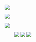 <p align="center">
<img src="https://github.com/user-attachments/assets/f9eea593-28ac-4d64-8e12-0ce9660068ea" />
</p>


<p align="center">
<img src="https://github.com/user-attachments/assets/ac93c0ef-a0ac-4f59-a84a-d691bca3e756" />
</p>


<p align="center">
<img src="https://github.com/user-attachments/assets/52ea4ee3-e347-4c34-943a-c6a3499ecf50" />
</p>





‎ ‎ ‎ ‎ ‎ ‎ ‎ ‎ ‎ ‎ ‎ ‎ ‎ ‎ ‎ ‎ ‎ ‎ ‎ ‎ ‎ ‎ ‎ ‎ ‎ ‎ ‎ ‎ ‎ ‎ ‎ ‎ ‎ ‎ ‎ ‎ ‎ ‎ ‎ ‎ ‎ ‎ ‎ ‎ ‎ ‎ ‎ ‎ ‎ ‎ ‎ ‎ ‎ ‎ ‎ ‎ ‎ ‎ ‎ ‎ ‎ ‎ ‎ ‎ ‎ ‎ ‎ ‎ ‎ ‎‎ [<img src="https://github.com/user-attachments/assets/61ee457d-12d1-449b-93f6-491731e449e4">](https://rentry.co/heartpendant) ‎‎ ‎[<img src="https://github.com/user-attachments/assets/94d75a1a-26a8-4b38-8a85-205261c059da">](https://q84s.straw.page) ‎ ‎‎[<img src="https://github.com/user-attachments/assets/dfdeee29-003d-4073-a2a3-d81944b50da8">](https://emari.atabook.org/)






